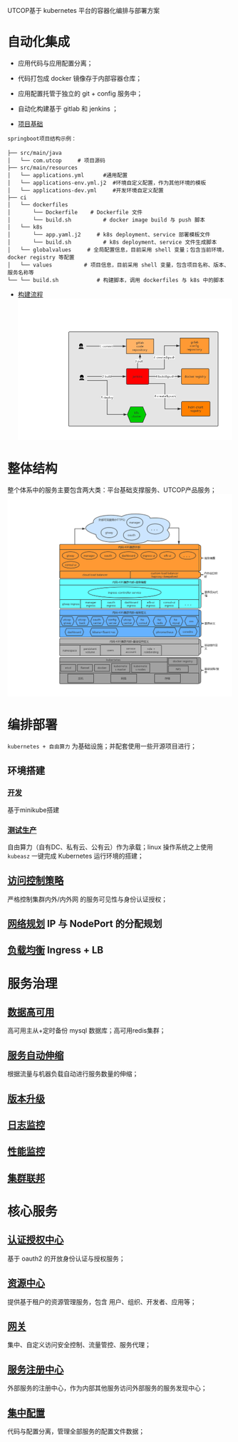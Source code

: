 UTCOP基于 kubernetes 平台的容器化编排与部署方案

# 自动化集成
- 应用代码与应用配置分离；
- 代码打包成 docker 镜像存于内部容器仓库；
- 应用配置托管于独立的 git + config 服务中；
- 自动化构建基于 gitlab 和 jenkins ；

- [项目基础](./ci/project.md) 
```
springboot项目结构示例：

├── src/main/java
│   └── com.utcop     # 项目源码
├── src/main/resources
│   └── applications.yml      #通用配置
│   └── applications-env.yml.j2  #环境自定义配置，作为其他环境的模板
│   └── applications-dev.yml     #开发环境自定义配置
├── ci
│   └── dockerfiles
│       └── Dockerfile	  # Dockerfile 文件
│       └── build.sh		  # docker image build 与 push 脚本 
│   └── k8s
│       └── app.yaml.j2		# k8s deployment、service 部署模板文件 
│       └── build.sh		  # k8s deployment、service 文件生成脚本 
│   └── globalvalues     # 全局配置信息，目前采用 shell 变量；包含当前环境，docker registry 等配置
│   └── values          # 项目信息，目前采用 shell 变量，包含项目名称、版本、服务名称等
└── └── build.sh		    # 构建脚本，调用 dockerfiles 与 k8s 中的脚本
```

- [构建流程](./ci/buildflow.md)
![CI流程图](./images/ci.png)


# 整体结构
整个体系中的服务主要包含两大类：平台基础支撑服务、UTCOP产品服务；
![基础结构](./images/compose.png)


# 编排部署
`kubernetes + 自由算力` 为基础设施；并配套使用一些开源项目进行；

## 环境搭建
### [开发](./compose/env/dev.md) 
基于minikube搭建

### [测试生产](./compose//env/test-prod.md)
自由算力（自有DC、私有云、公有云）作为承载；linux 操作系统之上使用 `kubeasz` 一键完成 Kubernetes 运行环境的搭建；

## [访问控制策略](./compose//access-control.md)
严格控制集群内外/内外网 的服务可见性与身份认证授权；

## [网络规划](./compose//network.md) IP 与 NodePort 的分配规划

## [负载均衡](./compose//lb.md) Ingress + LB
 
# 服务治理
## [数据高可用](./servicemng/ha-data.md)
高可用主从+定时备份 mysql 数据库；高可用redis集群；

## [服务自动伸缩](./servicemng/auto-scale.md)
根据流量与机器负载自动进行服务数量的伸缩；

## [版本升级](./servicemng/upgrade.md)

## [日志监控](./servicemng/loginfo.md)

## [性能监控](./servicemng/metrics.md)

## [集群联邦](./servicemng/federa.md)

# 核心服务
## [认证授权中心](./coresvc/oauth2.md)
基于 oauth2 的开放身份认证与授权服务；

## [资源中心](./coresvc/rc.md)
提供基于租户的资源管理服务，包含 用户、组织、开发者、应用等；

## [网关](./coresvc/gtway.md)
集中、自定义访问安全控制、流量管控、服务代理；

## [服务注册中心](./coresvc/service-register.md)
外部服务的注册中心，作为内部其他服务访问外部服务的服务发现中心；

## [集中配置](./coresvc/config-server.md)
代码与配置分离，管理全部服务的配置文件数据；













